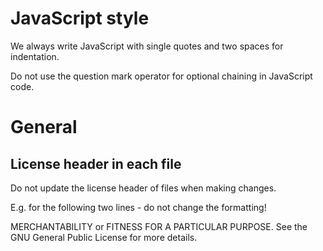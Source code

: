 
# JavaScript style

We always write JavaScript with single quotes and two spaces for indentation.

Do not use the question mark operator for optional chaining in JavaScript code.

# General

## License header in each file

Do not update the license header of files when making changes.

E.g. for the following two lines - do not change the formatting!

   MERCHANTABILITY or FITNESS FOR A PARTICULAR PURPOSE.  See the
   GNU General Public License for more details.
